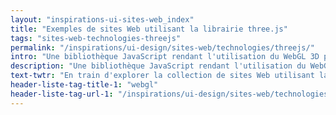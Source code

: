```yaml
---
layout: "inspirations-ui-sites-web_index"
title: "Exemples de sites Web utilisant la librairie three.js"
tags: "sites-web-technologies-threejs"
permalink: "/inspirations/ui-design/sites-web/technologies/threejs/"
intro: "Une bibliothèque JavaScript rendant l'utilisation du WebGL 3D plus simple."
description: "Une bibliothèque JavaScript rendant l'utilisation du WebGL 3D plus simple."
text-twtr: "En train d'explorer la collection de sites Web utilisant la librairie three.js du @MagDuWebdesign #threejs #WebGL"
header-liste-tag-title-1: "webgl"
header-liste-tag-url-1: "/inspirations/ui-design/sites-web/technologies/webgl/"
---
```

